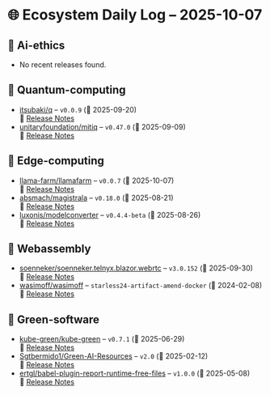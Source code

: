 # 🌐 Ecosystem Daily Log – 2025-10-07

## 🔹 Ai-ethics
- No recent releases found.

## 🔹 Quantum-computing
- [itsubaki/q](https://github.com/itsubaki/q/releases/tag/v0.0.9) – `v0.0.9` (📅 2025-09-20)  
  🔗 [Release Notes](https://github.com/itsubaki/q/releases/tag/v0.0.9)
- [unitaryfoundation/mitiq](https://github.com/unitaryfoundation/mitiq/releases/tag/v0.47.0) – `v0.47.0` (📅 2025-09-09)  
  🔗 [Release Notes](https://github.com/unitaryfoundation/mitiq/releases/tag/v0.47.0)

## 🔹 Edge-computing
- [llama-farm/llamafarm](https://github.com/llama-farm/llamafarm/releases/tag/v0.0.7) – `v0.0.7` (📅 2025-10-07)  
  🔗 [Release Notes](https://github.com/llama-farm/llamafarm/releases/tag/v0.0.7)
- [absmach/magistrala](https://github.com/absmach/magistrala/releases/tag/v0.18.0) – `v0.18.0` (📅 2025-08-21)  
  🔗 [Release Notes](https://github.com/absmach/magistrala/releases/tag/v0.18.0)
- [luxonis/modelconverter](https://github.com/luxonis/modelconverter/releases/tag/v0.4.4-beta) – `v0.4.4-beta` (📅 2025-08-26)  
  🔗 [Release Notes](https://github.com/luxonis/modelconverter/releases/tag/v0.4.4-beta)

## 🔹 Webassembly
- [soenneker/soenneker.telnyx.blazor.webrtc](https://github.com/soenneker/soenneker.telnyx.blazor.webrtc/releases/tag/v3.0.152) – `v3.0.152` (📅 2025-09-30)  
  🔗 [Release Notes](https://github.com/soenneker/soenneker.telnyx.blazor.webrtc/releases/tag/v3.0.152)
- [wasimoff/wasimoff](https://github.com/wasimoff/wasimoff/releases/tag/starless24-artifact-amend-docker) – `starless24-artifact-amend-docker` (📅 2024-02-08)  
  🔗 [Release Notes](https://github.com/wasimoff/wasimoff/releases/tag/starless24-artifact-amend-docker)

## 🔹 Green-software
- [kube-green/kube-green](https://github.com/kube-green/kube-green/releases/tag/v0.7.1) – `v0.7.1` (📅 2025-06-29)  
  🔗 [Release Notes](https://github.com/kube-green/kube-green/releases/tag/v0.7.1)
- [Sgtbermido1/Green-AI-Resources](https://github.com/Sgtbermido1/Green-AI-Resources/releases/tag/v2.0) – `v2.0` (📅 2025-02-12)  
  🔗 [Release Notes](https://github.com/Sgtbermido1/Green-AI-Resources/releases/tag/v2.0)
- [ertgl/babel-plugin-report-runtime-free-files](https://github.com/ertgl/babel-plugin-report-runtime-free-files/releases/tag/v1.0.0) – `v1.0.0` (📅 2025-05-08)  
  🔗 [Release Notes](https://github.com/ertgl/babel-plugin-report-runtime-free-files/releases/tag/v1.0.0)
